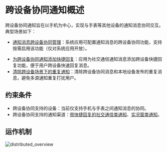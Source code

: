 # 跨设备协同通知概述

<!--Kit: Notification Kit-->
<!--Subsystem: Notification-->
<!--Owner: @peixu-->
<!--Designer: @dongqingran; @wulong158-->
<!--Tester: @wanghong1997-->
<!--Adviser: @huipeizi-->

跨设备协同通知旨在以手机为中心，实现与手表等其他设备的通知消息协同交互。典型场景如下：

<!--Del-->
  - [通知消息跨设备协同管理](./notification-distributed-notdistributed.md)：系统应用可配置通知消息的跨设备协同功能，支持按需启用该功能（仅对系统应用开放）。
<!--DelEnd-->
  - [为跨设备协同通知添加快捷回复](./notification-quickreply.md)：应用为社交通信通知消息添加跨设备快捷回复功能，便于用户跨设备快速回复消息。
  - [清除跨设备场景下的重复通知](./notification-distributed-messageid.md)：清除跨设备协同消息和本地设备发布的重复消息，避免多源通知重复打扰用户。

## 约束条件
  - 跨设备协同支持的设备：当前仅支持手机与手表之间通知消息的协同。
  - 跨设备协同支持的通知渠道：[带快捷回复的社交通信类通知](../../application-dev/reference/apis-notification-kit/js-apis-notificationManager.md#slottype)、[实况窗类通知](../../application-dev/reference/apis-notification-kit/js-apis-notificationManager.md#slottype)。

## 运作机制

![distributed_overview](figures/distributed_overview.png)
